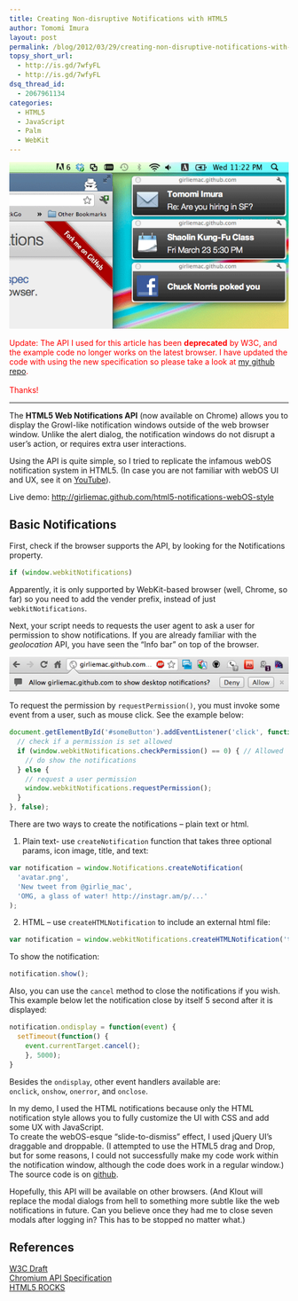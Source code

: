 ```yaml
---
title: Creating Non-disruptive Notifications with HTML5
author: Tomomi Imura
layout: post
permalink: /blog/2012/03/29/creating-non-disruptive-notifications-with-html5/
topsy_short_url:
  - http://is.gd/7wfyFL
  - http://is.gd/7wfyFL
dsq_thread_id:
  - 2067961134
categories:
  - HTML5
  - JavaScript
  - Palm
  - WebKit
---
```

<img src="/assets/images/wp-content/uploads/2012/03/notifications.png" alt="web notifications" title="notifications" class="aligncenter" />

<p style="color:red">Update: The API I used for this article has been <strong>deprecated</strong> by W3C, and the example code no longer works on the latest browser. I have updated the code with using the new specification so please take a look at <a href="https://github.com/girliemac/html5-notifications-webOS-style">my github repo</a>.
<br><br>
Thanks!</p>

---

The **HTML5 Web Notifications API** (now available on Chrome) allows you to display the Growl-like notification windows outside of the web browser window. Unlike the alert dialog, the notification windows do not disrupt a user&#8217;s action, or requires extra user interactions.

Using the API is quite simple, so I tried to replicate the infamous webOS notification system in HTML5. (In case you are not familiar with webOS UI and UX, see it on <a href="http://www.youtube.com/watch?v=G8tFODkacak" target="_blank">YouTube</a>). 

Live demo: <a href="http://girliemac.github.com/html5-notifications-webOS-style" target="_blank">http://girliemac.github.com/html5-notifications-webOS-style</a>

## Basic Notifications

First, check if the browser supports the API, by looking for the Notifications property.

```javascript
if (window.webkitNotifications)
```

Apparently, it is only supported by WebKit-based browser (well, Chrome, so far) so you need to add the vender prefix, instead of just `webkitNotifications`.

Next, your script needs to requests the user agent to ask a user for permission to show notifications. If you are already familiar with the *geolocation* API, you have seen the &#8220;Info bar&#8221; on top of the browser.

![permission bar][1]

To request the permission by `requestPermission()`, you must invoke some event from a user, such as mouse click. See the example below:

```javascript
document.getElementById('#someButton').addEventListener('click', function() {
  // check if a permission is set allowed
  if (window.webkitNotifications.checkPermission() == 0) { // Allowed
    // do show the notifications
  } else {
    // request a user permission
    window.webkitNotifications.requestPermission();
  }
}, false);
```

There are two ways to create the notifications &#8211; plain text or html.

1. Plain text- use `createNotification` function that takes three optional params, icon image, title, and text:

```javascript
var notification = window.Notifications.createNotification(
  'avatar.png', 
  'New tweet from @girlie_mac', 
  'OMG, a glass of water! http://instagr.am/p/...'
);
```

2. HTML &#8211; use `createHTMLNotification` to include an external html file:

```javascript
var notification = window.webkitNotifications.createHTMLNotification('tweet.html');
```

To show the notification:

```javascript
notification.show();
```

Also, you can use the `cancel` method to close the notifications if you wish. This example below let the notification close by itself 5 second after it is displayed:

```javascript
notification.ondisplay = function(event) {
  setTimeout(function() {
    event.currentTarget.cancel();
    }, 5000);
}
```

Besides the `ondisplay`, other event handlers available are:  
`onclick`, `onshow`, `onerror`, and `onclose`.

In my demo, I used the HTML notifications because only the HTML notification style allows you to fully customize the UI with CSS and add some UX with JavaScript.  
To create the webOS-esque &#8220;slide-to-dismiss&#8221; effect, I used jQuery UI&#8217;s draggable and droppable. (I attempted to use the HTML5 drag and Drop, but for some reasons, I could not successfully make my code work within the notification window, although the code does work in a regular window.)  
The source code is on <a href="https://github.com/girliemac/html5-notifications-webOS-style" target="_blank">github</a>.

Hopefully, this API will be available on other browsers. (And Klout will replace the modal dialogs from hell to something more subtle like the web notifications in future. Can you believe once they had me to close seven modals after logging in? This has to be stopped no matter what.)

## References

<a href="<br />
http://dev.w3.org/2006/webapi/WebNotifications/publish/" target="_blank">W3C Draft</a>  
<a href="http://www.chromium.org/developers/design-documents/desktop-notifications/api-specification" target="_blank">Chromium API Specification</a>  
<a href="http://www.html5rocks.com/en/tutorials/notifications/quick/" target="_blank">HTML5 ROCKS</a>

 [1]: /assets/images/wp-content/uploads/2012/03/notifications-permission.png "notifications-permission"
